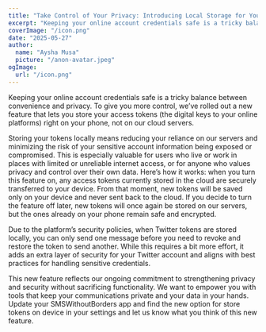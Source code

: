 ```yaml
---
title: "Take Control of Your Privacy: Introducing Local Storage for Your Access Tokens"
excerpt: "Keeping your online account credentials safe is a tricky balance between convenience and privacy. To give you more control ..."
coverImage: "/icon.png"
date: "2025-05-27"
author:
  name: "Aysha Musa"
  picture: "/anon-avatar.jpeg"
ogImage:
  url: "/icon.png"
---
```


Keeping your online account credentials safe is a tricky balance between convenience and privacy. To give you more control, we’ve rolled out a new feature that lets you store your access tokens (the digital keys to your online platforms) right on your phone, not on our cloud servers.

Storing your tokens locally means reducing your reliance on our servers and minimizing the risk of your sensitive account information being exposed or compromised. This is especially valuable for users who live or work in places with limited or unreliable internet access, or for anyone who values privacy and control over their own data.
Here’s how it works: when you turn this feature on, any access tokens currently stored in the cloud are securely transferred to your device. From that moment, new tokens will be saved only on your device and never sent back to the cloud. If you decide to turn the feature off later, new tokens will once again be stored on our servers, but the ones already on your phone remain safe and encrypted.

Due to the platform’s security policies, when Twitter tokens are stored locally, you can only send one message before you need to revoke and restore the token to send another. While this requires a bit more effort, it adds an extra layer of security for your Twitter account and aligns with best practices for handling sensitive credentials.

This new feature reflects our ongoing commitment to strengthening privacy and security without sacrificing functionality. We want to empower you with tools that keep your communications private and your data in your hands.
Update your SMSWithoutBorders app and find the new option for store tokens on device in your settings and let us know what you think of this new feature.
